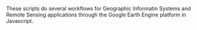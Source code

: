 These scripts do several workflows for Geographic Informatin Systems and Remote Sensing applications 
through the Google Earth Engine platform in Javascript.
